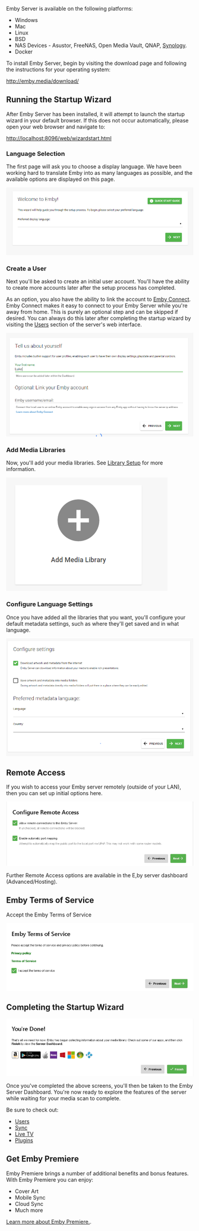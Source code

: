 Emby Server is available on the following platforms:

* Windows
* Mac
* Linux
* BSD
* NAS Devices - Asustor, FreeNAS, Open Media Vault, QNAP, [Synology](../wiki/Synology-:-Help-and-Support).
* Docker

To install Emby Server, begin by visiting the download page and following the instructions for your operating system:

http://emby.media/download/

## Running the Startup Wizard

After Emby Server has been installed, it will attempt to launch the startup wizard in your default browser. If this does not occur automatically, please open your web browser and navigate to:

[http://localhost:8096/web/wizardstart.html](http://localhost:8096/web/wizardstart.html)

### Language Selection

The first page will ask you to choose a display language. We have been working hard to translate Emby into as many languages as possible, and the available options are displayed on this page.

![](images/server/wizard1.png)

### Create a User

Next you'll be asked to create an initial user account. You'll have the ability to create more accounts later after the setup process has completed. 

As an option, you also have the ability to link the account to [Emby Connect](Emby%20Connect). Emby Connect makes it easy to connect to your Emby Server while you're away from home. This is purely an optional step and can be skipped if desired. You can always do this later after completing the startup wizard by visiting the [Users](Users) section of the server's web interface.

![](images/server/wizard2.png)

### Add Media Libraries

Now, you'll add your media libraries. See [Library Setup](Library%20Setup) for more information.

![](images/server/wizard4.png)

### Configure Language Settings

Once you have added all the libraries that you want, you'll configure your default metadata settings, such as where they'll get saved and in what language.

![](images/server/wizard3.png)

## Remote Access

If you wish to access your Emby server remotely (outside of your LAN), then you can set up initial options here.

![](images/server/wizard_new_10.png)

Further Remote Access options are available in the E,by server dashboard (Advanced/Hosting).

## Emby Terms of Service

Accept the Emby Terms of Service

![](images/server/wizard_new_11.png)

## Completing the Startup Wizard

![](images/server/wizard_new_12.png)

Once you've completed the above screens, you'll then be taken to the Emby Server Dashboard. You're now ready to explore the features of the server while waiting for your media scan to complete.

Be sure to check out:

* [Users](Users)
* [Sync](Sync)
* [Live TV](Live%20TV)
* [Plugins](Plugins)

## Get Emby Premiere

Emby Premiere brings a number of additional benefits and bonus features. With Emby Premiere you can enjoy:

* Cover Art
* Mobile Sync
* Cloud Sync
* Much more

[Learn more about Emby Premiere.](http://emby.media/donate).